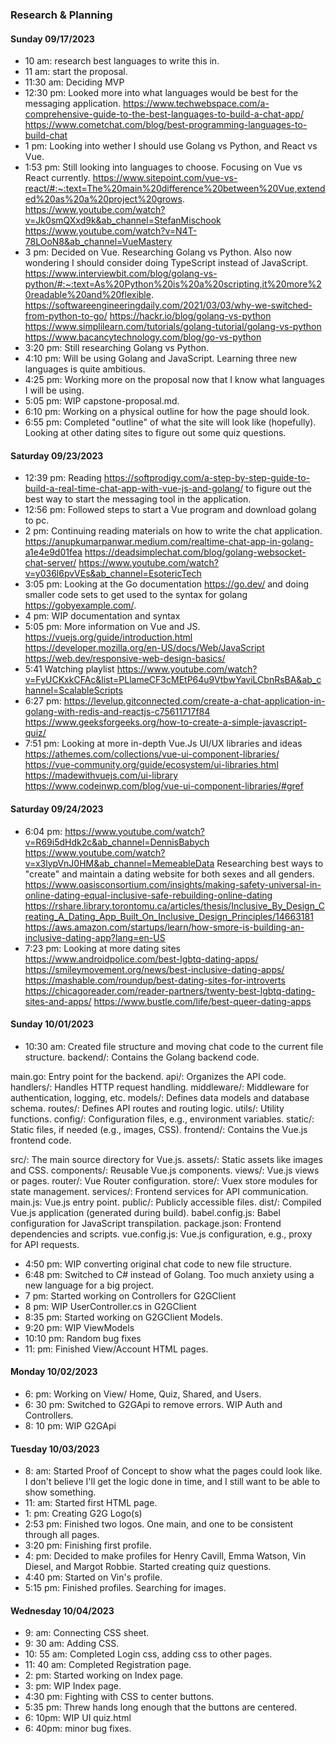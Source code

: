 ### Research & Planning
#### Sunday 09/17/2023

* 10 am: research best languages to write this in.
* 11 am: start the proposal.
* 11:30 am: Deciding MVP
* 12:30 pm: Looked more into what languages would be best for the messaging application.
https://www.techwebspace.com/a-comprehensive-guide-to-the-best-languages-to-build-a-chat-app/
https://www.cometchat.com/blog/best-programming-languages-to-build-chat
* 1 pm: Looking into wether I should use Golang vs Python, and React vs Vue.
* 1:53 pm: Still looking into languages to choose. Focusing on Vue vs React currently.
https://www.sitepoint.com/vue-vs-react/#:~:text=The%20main%20difference%20between%20Vue,extended%20as%20a%20project%20grows.
https://www.youtube.com/watch?v=Jk0smQXxd9k&ab_channel=StefanMischook
https://www.youtube.com/watch?v=N4T-78LOoN8&ab_channel=VueMastery
* 3 pm: Decided on Vue. Researching Golang vs Python. Also now wondering I should consider doing TypeScript instead of JavaScript.
https://www.interviewbit.com/blog/golang-vs-python/#:~:text=As%20Python%20is%20a%20scripting,it%20more%20readable%20and%20flexible.
https://softwareengineeringdaily.com/2021/03/03/why-we-switched-from-python-to-go/
https://hackr.io/blog/golang-vs-python
https://www.simplilearn.com/tutorials/golang-tutorial/golang-vs-python
https://www.bacancytechnology.com/blog/go-vs-python
* 3:20 pm: Still researching Golang vs Python. 
* 4:10 pm: Will be using Golang and JavaScript. Learning three new languages is quite ambitious.
* 4:25 pm: Working more on the proposal now that I know what languages I will be using.
* 5:05 pm: WIP capstone-proposal.md.
* 6:10 pm: Working on a physical outline for how the page should look.
* 6:55 pm: Completed "outline" of what the site will look like (hopefully). Looking at other dating sites to figure out some quiz questions.

#### Saturday 09/23/2023

* 12:39 pm: Reading https://softprodigy.com/a-step-by-step-guide-to-build-a-real-time-chat-app-with-vue-js-and-golang/ to figure out the best way to start the messaging tool in the application.
* 12:56 pm: Followed steps to start a Vue program and download golang to pc.
* 2 pm: Continuing reading materials on how to write the chat application. https://anupkumarpanwar.medium.com/realtime-chat-app-in-golang-a1e4e9d01fea
https://deadsimplechat.com/blog/golang-websocket-chat-server/
https://www.youtube.com/watch?v=y036l6pvVEs&ab_channel=EsotericTech
* 3:05 pm: Looking at the Go documentation https://go.dev/ and doing smaller code sets to get used to the syntax for golang https://gobyexample.com/.
* 4 pm: WIP documentation and syntax
* 5:05 pm: More information on Vue and JS. https://vuejs.org/guide/introduction.html https://developer.mozilla.org/en-US/docs/Web/JavaScript https://web.dev/responsive-web-design-basics/
* 5:41 Watching playlist https://www.youtube.com/watch?v=FyUCKxkCFAc&list=PLlameCF3cMEtP64u9VtbwYaviLCbnRsBA&ab_channel=ScalableScripts
* 6:27 pm: https://levelup.gitconnected.com/create-a-chat-application-in-golang-with-redis-and-reactjs-c75611717f84 https://www.geeksforgeeks.org/how-to-create-a-simple-javascript-quiz/
* 7:51 pm: Looking at more in-depth Vue.Js UI/UX libraries and ideas https://athemes.com/collections/vue-ui-component-libraries/ https://vue-community.org/guide/ecosystem/ui-libraries.html https://madewithvuejs.com/ui-library https://www.codeinwp.com/blog/vue-ui-component-libraries/#gref

#### Saturday 09/24/2023
* 6:04 pm: https://www.youtube.com/watch?v=R69i5dHdk2c&ab_channel=DennisBabych https://www.youtube.com/watch?v=x3lypVnJ0HM&ab_channel=MemeableData Researching best ways to "create" and maintain a dating website for both sexes and all genders. 
https://www.oasisconsortium.com/insights/making-safety-universal-in-online-dating-equal-inclusive-safe-rebuilding-online-dating https://rshare.library.torontomu.ca/articles/thesis/Inclusive_By_Design_Creating_A_Dating_App_Built_On_Inclusive_Design_Principles/14663181 https://aws.amazon.com/startups/learn/how-smore-is-building-an-inclusive-dating-app?lang=en-US
* 7:23 pm: Looking at more dating sites https://www.androidpolice.com/best-lgbtq-dating-apps/ https://smileymovement.org/news/best-inclusive-dating-apps/ https://mashable.com/roundup/best-dating-sites-for-introverts https://chicagoreader.com/reader-partners/twenty-best-lgbtq-dating-sites-and-apps/ https://www.bustle.com/life/best-queer-dating-apps

#### Sunday 10/01/2023
* 10:30 am: Created file structure and moving chat code to the current file structure. 
backend/: Contains the Golang backend code.

main.go: Entry point for the backend.
api/: Organizes the API code.
handlers/: Handles HTTP request handling.
middleware/: Middleware for authentication, logging, etc.
models/: Defines data models and database schema.
routes/: Defines API routes and routing logic.
utils/: Utility functions.
config/: Configuration files, e.g., environment variables.
static/: Static files, if needed (e.g., images, CSS).
frontend/: Contains the Vue.js frontend code.

src/: The main source directory for Vue.js.
assets/: Static assets like images and CSS.
components/: Reusable Vue.js components.
views/: Vue.js views or pages.
router/: Vue Router configuration.
store/: Vuex store modules for state management.
services/: Frontend services for API communication.
main.js: Vue.js entry point.
public/: Publicly accessible files.
dist/: Compiled Vue.js application (generated during build).
babel.config.js: Babel configuration for JavaScript transpilation.
package.json: Frontend dependencies and scripts.
vue.config.js: Vue.js configuration, e.g., proxy for API requests.

* 4:50 pm: WIP converting original chat code to new file structure.
* 6:48 pm: Switched to C# instead of Golang. Too much anxiety using a new language for a big project.
* 7 pm: Started working on Controllers for G2GClient
* 8 pm: WIP UserController.cs in G2GClient
* 8:35 pm: Started working on G2GClient Models.
* 9:20 pm: WIP ViewModels
* 10:10 pm: Random bug fixes 
* 11: pm: Finished View/Account HTML pages.

#### Monday 10/02/2023

* 6: pm: Working on View/ Home, Quiz, Shared, and Users.
* 6: 30 pm: Switched to G2GApi to remove errors. WIP Auth and Controllers.
* 8: 10 pm: WIP G2GApi

#### Tuesday 10/03/2023
* 8: am: Started Proof of Concept to show what the pages could look like. I don't believe I'll get the logic done in time, and I still want to be able to show something.
* 11: am: Started first HTML page.
* 1: pm: Creating G2G Logo(s)
* 2:53 pm: Finished two logos. One main, and one to be consistent through all pages.
* 3:20 pm: Finishing first profile.
* 4: pm: Decided to make profiles for Henry Cavill, Emma Watson, Vin Diesel, and Margot Robbie. Started creating quiz questions.
* 4:40 pm: Started on Vin's profile.
* 5:15 pm: Finished profiles. Searching for images.

#### Wednesday 10/04/2023

* 9: am: Connecting CSS sheet.
* 9: 30 am: Adding CSS.
* 10: 55 am: Completed Login css, adding css to other pages.
* 11: 40 am: Completed Registration page.
* 2: pm: Started working on Index page.
* 3: pm: WIP Index page.
* 4:30 pm: Fighting with CSS to center buttons.
* 5:35 pm: Threw hands long enough that the buttons are centered.
* 6: 10pm: WIP UI quiz.html
* 6: 40pm: minor bug fixes.